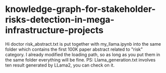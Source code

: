 # knowledge-graph-for-stakeholder-risks-detection-in-mega-infrastructure-projects

Hi doctor
risk_abstract.txt is put together with my_llama.ipynb into the same folder
which contains the first 100K paper abstract related to "risk" category. I already modified the loading path, so as long as you put them in the same folder everything will be fine.
PS: Llama_generation.txt involves ten result generated by LLama2, you can check on it.

